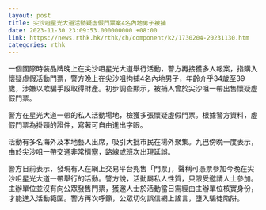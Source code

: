 ```yaml
---
layout: post
title: 尖沙咀星光大道活動疑虛假門票案4名內地男子被捕
date: 2023-11-30 23:09:53.000000000 +08:00
link: https://news.rthk.hk/rthk/ch/component/k2/1730204-20231130.htm
categories: rthk
---
```


一個國際時裝品牌晚上在尖沙咀星光大道舉行活動，警方再接獲多人報案，指購入懷疑虛假活動門票，警方晚上在尖沙咀拘捕4名內地男子，年齡介乎34歲至39歲，涉嫌以欺騙手段取得財產。初步調查顯示，被捕人曾於尖沙咀一帶出售懷疑虛假門票。

警方在星光大道一帶的私人活動場地，檢獲多張懷疑虛假門票。根據警方資料，虛假門票為掛頸的證件，寫著可自由進出字眼。

活動有多名海外及本地藝人出席，吸引大批市民在場外聚集。九巴傍晩一度表示，由於尖沙咀一帶交通非常擠塞，路線或班次出現延誤。

警方日前表示，發現有人在網上交易平台兜售「門票」，聲稱可憑票參加今晚在尖沙咀星光大道一帶舉行的活動。警方說，活動屬私人性質，只限受邀請人士參加。主辦單位並沒有向公眾發售門票，獲邀人士於活動當日需經由主辦單位核實身份，才能進入活動範圍。警方再次呼籲，公眾切勿誤信網上謠言，墮入騙徒陷阱。

